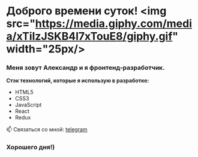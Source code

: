 # Доброго времени суток! <img src="https://media.giphy.com/media/xTiIzJSKB4l7xTouE8/giphy.gif" width="25px/>

### Меня зовут Александр и я фронтенд-разработчик.

**Стэк технологий, которые я использую в разработке:**
* HTML5
* CSS3
* JavaScript
* React
* Redux

📫 Связаться со мной: [telegram](https://t.me/Mace5ta)

### Хорошего дня!)

<!--
**Mace5ta/Mace5ta** is a ✨ _special_ ✨ repository because its `README.md` (this file) appears on your GitHub profile.

Here are some ideas to get you started:

- 🔭 I’m currently working on ...
- 🌱 I’m currently learning ...
- 👯 I’m looking to collaborate on ...
- 🤔 I’m looking for help with ...
- 💬 Ask me about ...
- 📫 How to reach me: ...
- 😄 Pronouns: ...
- ⚡ Fun fact: ...
-->
